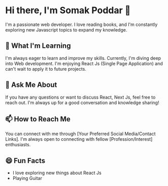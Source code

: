 # Hi there, I'm Somak Poddar 👋

I'm a passionate web developer. I love reading books, and I'm constantly exploring new Javascript topics to expand my knowledge. 

<!--
## 🔭 What I'm Currently Working On

I'm currently working on [Current Project/Goal], where I'm [Brief Description of Your Work]. I'm excited to [Expected Outcome/Impact]!

-->

## 🌱 What I'm Learning

I'm always eager to learn and improve my skills. Currently, I'm diving deep into Web development. I'm enjoying React Js (Single Page Application) and can't wait to apply it to future projects.

## 💬 Ask Me About

If you have any questions or want to discuss React, Next Js, feel free to reach out. I'm always up for a good conversation and knowledge sharing!

## 📫 How to Reach Me

You can connect with me through [Your Preferred Social Media/Contact Links]. I'm always open to connecting with fellow [Profession/Interest] enthusiasts.

## 😄 Fun Facts
<!--
- I'm a [Random Fact about You].
- I've traveled to [Number] countries and counting!
- [Interesting Hobby/Fact].
-->
- I love exploring new things about React Js
- Playing Guitar
<!--
## 🚀 My Goals

I'm on a journey to [Your Aspirations/Goals], and I'm excited to see where it takes me. I believe in [Your Beliefs/Philosophy] and am dedicated to [How You Contribute/Make a Difference].
-->

<!--
## 📊 GitHub Stats

![Your GitHub Stats](https://github-readme-stats.vercel.app/api?username=YourUsername&show_icons=true&theme=radical)
-->

<!--

## 🌐 Check Out My Website

You can find more about me and my work on [Your Website Link].
-->

